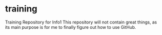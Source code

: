 # training
Training Repository for Info1
This repository will not contain great things, as its main purpose is for me to finally figure out how to use GitHub.
